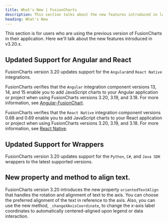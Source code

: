 ```yaml
---
title: What's New | FusionCharts
description: This section talks about the new features introduced in latest version.
heading: What's New
---
```


This section is for users who are using the previous version of FusionCharts in their application. Here we'll talk about the new features introduced in v3.20.x.

## Updated Support for Angular and React

FusionCharts version 3.20 updates support for the `Angular`and `React Native` integrations. 

FusionCharts verifies that the `Angular` integration component versions 13, 14, and 15 enable you to add JavaScript charts to your Angular application or project when using FusionCharts versions 3.20, 3.19, and 3.18. For more information, see [Angular-FusionChart](https://www.npmjs.com/package/angular-fusioncharts).

FusionCharts verifies that the `React Native` integration component versions 0.68 and 0.69 enable you to add JavaScript charts to your React application or project when using FusionCharts versions 3.20, 3.19, and 3.18. For more information, see [React Native](https://www.npmjs.com/package/react-native-fusioncharts).


## Updated Support for Wrappers

FusionCharts version 3.20 updates support for the `Python`, `C#`, and `Java SDK` wrappers to the latest supported versions.


## New property and method to align text.

FusionCharts version 3.20 introduces the new property `orientedTextAlign` that handles the rotation and alignment of text to the axis. You can choose the preferred alignment of the text in reference to the axis. Also, you can use the new method, `_changeXAxisCoordinate`, to change the x-axis label coordinates to automatically centered-aligned upon legend or data interaction. 
	
 

